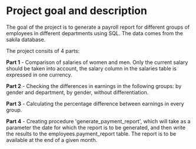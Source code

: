 # Project goal and description
The goal of the project is to generate a payroll report for different groups of employees in different departments using SQL. The data comes from the sakila database.

The project consits of 4 parts:

**Part 1** - Comparison of salaries of women and men. Only the current salary should be taken into account, the salary column in the salaries table is expressed in one currency.

**Part 2** - Checking the differences in earnings in the following groups: by gender and department, by gender, without differentiation.

**Part 3** - Calculating the percentage difference between earnings in every group.

**Part 4** - Creating procedure 'generate_payment_report', which will take as a parameter the date for which the report is to be generated, and then write the results to the employees.payment_report table. The report is to be available at the end of a given month.

